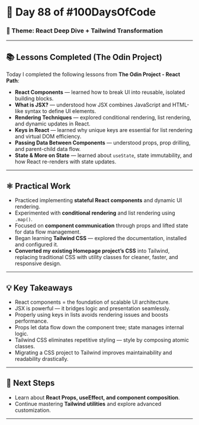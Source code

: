 # 🚀 Day 88 of #100DaysOfCode

### 🧠 Theme: React Deep Dive + Tailwind Transformation

---

## 📚 Lessons Completed (The Odin Project)

Today I completed the following lessons from **The Odin Project - React Path**:

- **React Components** — learned how to break UI into reusable, isolated building blocks.
- **What is JSX?** — understood how JSX combines JavaScript and HTML-like syntax to define UI elements.
- **Rendering Techniques** — explored conditional rendering, list rendering, and dynamic updates in React.
- **Keys in React** — learned why unique keys are essential for list rendering and virtual DOM efficiency.
- **Passing Data Between Components** — understood props, prop drilling, and parent-child data flow.
- **State & More on State** — learned about `useState`, state immutability, and how React re-renders with state updates.

---

## ⚛️ Practical Work

- Practiced implementing **stateful React components** and dynamic UI rendering.
- Experimented with **conditional rendering** and list rendering using `.map()`.
- Focused on **component communication** through props and lifted state for data flow management.
- Began learning **Tailwind CSS** — explored the documentation, installed and configured it.
- **Converted my existing Homepage project’s CSS** into Tailwind, replacing traditional CSS with utility classes for cleaner, faster, and responsive design.

---

## 💡 Key Takeaways

- React components = the foundation of scalable UI architecture.
- JSX is powerful — it bridges logic and presentation seamlessly.
- Properly using keys in lists avoids rendering issues and boosts performance.
- Props let data flow down the component tree; state manages internal logic.
- Tailwind CSS eliminates repetitive styling — style by composing atomic classes.
- Migrating a CSS project to Tailwind improves maintainability and readability drastically.

---

## 🔭 Next Steps

- Learn about **React Props, useEffect, and component composition**.
- Continue mastering **Tailwind utilities** and explore advanced customization.

---
